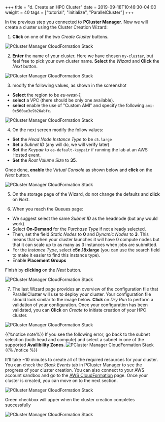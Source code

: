+++
title = "d. Create an HPC Cluster"
date = 2019-09-18T10:46:30-04:00
weight = 40
tags = ["tutorial", "initialize", "ParallelCluster"]
+++

In the previous step you connected to **PCluster Manager**. Now we will create a cluster using the Cluster Creation Wizard:

1. **Click** on one of the two *Create Cluster* buttons.

![PCluster Manager CloudFormation Stack](/images/isc22/pcm-create1.png)

2. **Enter** the name of your cluster. Here we have chosen `my-cluster`, but feel free to pick your own cluster name. **Select** the *Wizard* and **Click** the *Next* button.

![PCluster Manager CloudFormation Stack](/images/isc22/pcm-create2.png)

3. modify the following values, as shown in the screenshot
* **Select** the region to be *eu-west-1*, 
* **select** a VPC (there should be only one available).
* **select** enable the use of "Custom AMI" and specify the following `ami-0c560ae3e9b26abfc`.


![PCluster Manager CloudFormation Stack](/images/isc22/pcm-create-3.png)

4. On the next screen modify the follow values: 

* **Set** the *Head Node Instance Type* to be `c5.large`
* **Set** a *Subnet ID* (any will do, we will verify later)
* **Set** the *Keypair* to `ee-default-keypair` if running the lab at an AWS Hosted event.
* **Set** the *Root Volume Size* to **35**.

Once done, **enable** the *Virtual Console* as shown below and **click** on the *Next* button.

![PCluster Manager CloudFormation Stack](/images/isc22/pcm-create-4.png)

5. On the storage page of the Wizard, do not change the defaults and **click** on *Next*.

6. When you reach the Queues page:

* We suggest select the same *Subnet ID* as the headnode (but any would work).
* Select **On-Demand** for the *Purchase Type* if not already selected.
* Then, set the field *Static Nodes* to **0** and *Dynamic Nodes* to **3**. This means that when your cluster launches it will have 0 compute nodes but that it can scale up to as many as 3 instances when jobs are submitted.
* For the *Instance Type*, select **c5n.18xlarge** (you can use the search field to make it easier to find this instance type).
* Enable **Placement Groups**

Finish by **clicking** on the *Next* button.

![PCluster Manager CloudFormation Stack](/images/isc22/pcm-create-5.png)

7. The last Wizard page provides an overview of the configuration file that ParallelCluster will use to deploy your cluster. Your configuration file should look similar to the image below. **Click** on *Dry Run* to perform a validation of your configuration. Once your configuration has been validated, you can **Click** on *Create* to initiate creation of your HPC cluster.

![PCluster Manager CloudFormation Stack](/images/isc22/pcm-create-6.png)

{{%notice note%}}
If you see the following error, go back to the subnet selection (both head and compute) and select a subnet in one of the supported **Availibility Zones**.
![PCluster Manager CloudFormation Stack](/images/isc22/subnet-az-issue.png)
{{% /notice %}}

It'll take ~10 minutes to create all of the required resources for your cluster. You can check the *Stack Events* tab in PCluster Manager to see the progress of your cluster creation. You can also connect to your AWS account sandbox and go to the [AWS CloudFormation](https://console.aws.amazon.com/cloudformation/home) page. Once your cluster is created, you can move on to the next section.

![PCluster Manager CloudFormation Stack](/images/isc22/pcm-create-7.png)

Green checkbox will apper when the cluster creation completes successfully

![PCluster Manager CloudFormation Stack](/images/isc22/pcm-create-8.png)